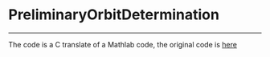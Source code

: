 # PreliminaryOrbitDetermination

***

The code is a C translate of a Mathlab code, the original code is [here](https://es.mathworks.com/matlabcentral/fileexchange/61324-preliminary-orbit-determination)
